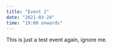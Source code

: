 ```yaml
---
title: "Event 2"
date: "2021-03-24"
time: "19:00 onwards"
---
```


This is just a test event again, ignore me.